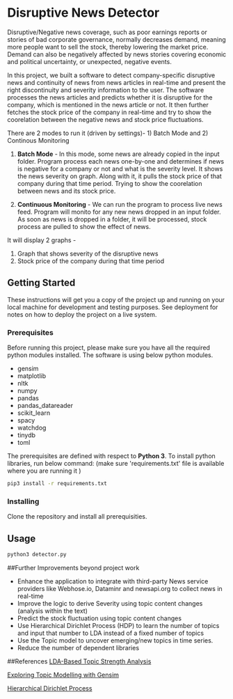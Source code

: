 # Disruptive News Detector

Disruptive/Negative news coverage, such as poor earnings reports or stories of bad corporate governance, normally decreases demand, meaning more people want to sell the stock, thereby lowering the market price. Demand can also be negatively affected by news stories covering economic and political uncertainty, or unexpected, negative events.

In this project, we built a software to detect company-specific disruptive news and continuity of news from news articles in real-time and present the right discontinuity and severity information to the user. The software processes the news articles and predicts whether it is disruptive for the company, which is mentioned in the news article or not. It then further fetches the stock price of the company in real-time and try to show the coorelation between the negative news and stock price fluctuations. 

There are 2 modes to run it (driven by settings)- 1) Batch Mode and 2) Continous Monitoring

1) **Batch Mode** - In this mode, some news are already copied in the input folder. Program process each news one-by-one and determines if news is negative for a company or not and what is the severity level. It shows the news severity on graph. Along with it, it pulls the stock price of that company during that time period. Trying to show the coorelation between news and its stock price.

2) **Continuous Monitoring** - We can run the program to process live news feed. Program will monito for any new news dropped in an input folder. As soon as news is dropped in a folder, it will be processed, stock process are pulled to show the effect of news.

It will display 2 graphs - 
1) Graph that shows severity of the disruptive news 
2) Stock price of the company during that time period


## Getting Started

These instructions will get you a copy of the project up and running on your local machine for development and testing purposes. See deployment for notes on how to deploy the project on a live system.

### Prerequisites
Before running this project, please make sure you have all the required python modules installed.
The software is using below python modules.
* gensim
* matplotlib
* nltk
* numpy
* pandas
* pandas_datareader
* scikit_learn
* spacy
* watchdog
* tinydb
* toml

The prerequisites are defined with respect to **Python 3**. To install python libraries, run below command:
(make sure 'requirements.txt' file is available where you are running it )

```bash
pip3 install -r requirements.txt
```

### Installing
Clone the repository and install all prerequisities.

## Usage

```python
python3 detector.py
```

##Further Improvements beyond project work
* Enhance the application to integrate with third-party News service providers like Webhose.io, Dataminr and newsapi.org  to collect news in real-time 
* Improve the logic to derive Severity using topic content changes (analysis within the text)
* Predict the stock fluctuation using topic content changes
* Use Hierarchical Dirichlet Process (HDP) to learn the number of topics and input that number to LDA instead of a fixed number of topics
* Use the Topic model to uncover emerging/new topics in time series.
* Reduce the number of dependent libraries

##References
[LDA-Based Topic Strength Analysis](https://cai.type.sk/content/2017/6/lda-based-topic-strength-analysis/)

[Exploring Topic Modelling with Gensim ](https://medium.com/@oyewusiwuraola/exploring-topic-modelling-with-gensim-on-the-essential-science-indicators-journals-list-1dc4d9f96d9c)

[Hierarchical Dirichlet Process](https://radimrehurek.com/gensim/models/hdpmodel.html)